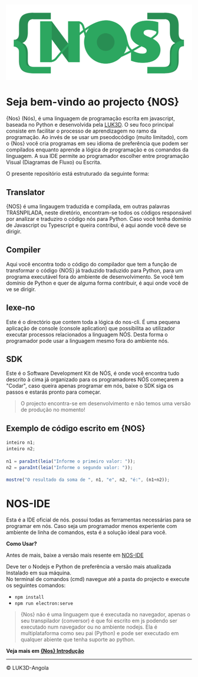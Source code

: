 ![nos-logo](logo.png)

# Seja bem-vindo ao projecto {NOS}

{Nos} (Nós), é uma linguagem de programação escrita em javascript, baseada no Python e desenvolvida pela [LUK3D](http://www.luk3d.com).
O seu foco principal consiste em facilitar o processo de aprendizagem no ramo da programação. Ao invés de se usar um pseodocódigo (muito limitado), com o {Nos} você cria programas em seu idioma de preferência que podem ser compilados enquanto aprende a lógica de programação e os comandos da linguagem. A sua IDE permite ao programador escolher entre programação Visual (Diagramas de Fluxo) ou Escrita.


O presente repositório está estruturado da seguinte forma:


## Translator
{NOS} é uma lingaugem traduzida e compilada, em outras palavras TRASNPILADA, neste diretório, encontram-se todos os códigos responsável por analizar e traduziro o código nós para Python.
Caso você tenha domínio de Javascript ou Typescript e queira contribui, é aqui aonde você deve se dirigir.


## Compiler

Aqui você encontra todo o código do compilador que tem a função de transformar o código {NOS} já traduzido traduzido para Python, para um programa executável fora do ambiente de desenvolvimento.
Se você tem domínio de Python e quer de alguma forma contribuir, é aqui onde você de ve se dirigir.

## Iexe-no

Este é o directório que contem toda a lógica do nos-cli. É uma pequena aplicação de console (console aplication) que possibilita ao utilizador executar processos relacionados a linguagem NÓS. Desta forma o programador pode usar a linguagem mesmo fora do ambiente nós.


## SDK

Este é o Software Development Kit de NÓS, é onde você encontra tudo descrito à cima já organizado para os programadores NÓS começarem a "Codar", caso queira apenas programar em nós, baixe o SDK siga os passos e estarás pronto para começar.



> O projecto encontra-se em desenvolvimento e não temos uma versão de produção no momento!

## Exemplo de código escrito em {NOS}

```JavaScript
inteiro n1;
inteiro n2;

n1 = paraInt(leia("Informe o primeiro valor: "));
n2 = paraInt(leia("Informe o segundo valor: "));

mostre("O resultado da soma de ", n1, "e", n2, "é:", (n1+n2));
```

# NOS-IDE

Esta é a IDE oficial de nós. possui todas as ferramentas necessárias para se programar em nós. Caso seja um programador menos experiente com ambiente de linha de comandos, esta é a solução ideal para você. 


**Como Usar?**

Antes de mais, baixe a versão mais resente em [NOS-IDE](https://github.com/LUK3D/Nos_IDE)

Deve ter o Nodejs e Python de preferência a versão mais atualizada Instalado em sua máquina. \
No terminal de comandos (cmd) navegue até a pasta do projecto e execute os seguintes comandos:

- `npm install`
- `npm run electron:serve`

> {Nos} não é uma linguagem que é executada no navegador, apenas o seu transpilador (conversor) é que foi escrito em js podendo ser executado num navegador ou no ambiente nodejs. Ela é multiplataforma como seu pai (Python) e pode ser executado em qualquer abiente que tenha suporte ao python. 

**Veja mais em [{Nos} Introdução](https://www.nos.luk3d.com/introduction.html)**

---

&copy; LUK3D-Angola
